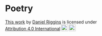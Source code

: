 # Poetry

 <p xmlns:cc="http://creativecommons.org/ns#" ><a rel="cc:attributionURL" href="https://github.com/andtheWings/poetry">This work</a> by <a rel="cc:attributionURL dct:creator" property="cc:attributionName" href="http://danielriggins.com">Daniel Riggins</a> is licensed under <a href="http://creativecommons.org/licenses/by/4.0/?ref=chooser-v1" target="_blank" rel="license noopener noreferrer" style="display:inline-block;">Attribution 4.0 International<img style="height:22px!important;margin-left:3px;vertical-align:text-bottom;" src="https://mirrors.creativecommons.org/presskit/icons/cc.svg?ref=chooser-v1"><img style="height:22px!important;margin-left:3px;vertical-align:text-bottom;" src="https://mirrors.creativecommons.org/presskit/icons/by.svg?ref=chooser-v1"></a></p> 
